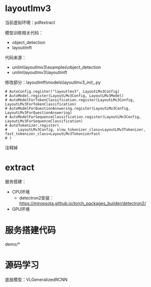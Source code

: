 # layoutlmv3

当前虚拟环境：pdfextract

模型训练相关代码：
- object_detection
- layoutlmft

代码来源：
- unilm\layoutlmv3\examples\object_detection
- unilm\layoutlmv3\layoutlmft

修改部分：layoutlmft\models\layoutlmv3\__init__.py
```
# AutoConfig.register("layoutlmv3", LayoutLMv3Config)
# AutoModel.register(LayoutLMv3Config, LayoutLMv3Model)
# AutoModelForTokenClassification.register(LayoutLMv3Config, LayoutLMv3ForTokenClassification)
# AutoModelForQuestionAnswering.register(LayoutLMv3Config, LayoutLMv3ForQuestionAnswering)
# AutoModelForSequenceClassification.register(LayoutLMv3Config, LayoutLMv3ForSequenceClassification)
# AutoTokenizer.register(
#     LayoutLMv3Config, slow_tokenizer_class=LayoutLMv3Tokenizer, fast_tokenizer_class=LayoutLMv3TokenizerFast
# )
```
注释掉

# extract

服务搭建：
- CPU环境
  - detectron2安装：https://miropsota.github.io/torch_packages_builder/detectron2/
- GPU环境


# 服务搭建代码

demo/*


# 源码学习

底层模型：VLGeneralizedRCNN


